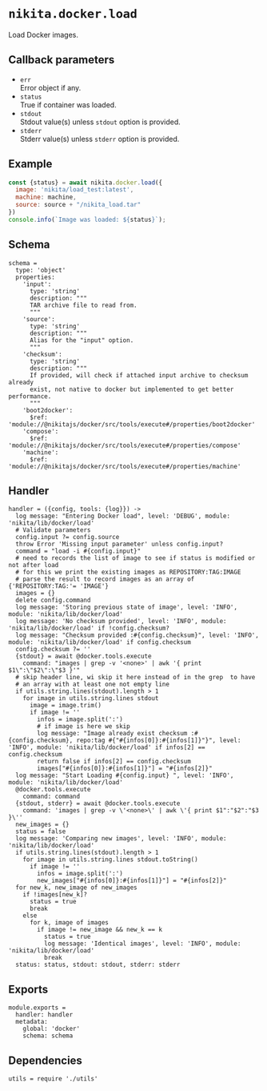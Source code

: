 
# `nikita.docker.load`

Load Docker images.

## Callback parameters

* `err`   
  Error object if any.
* `status`   
  True if container was loaded.
* `stdout`   
  Stdout value(s) unless `stdout` option is provided.
* `stderr`   
  Stderr value(s) unless `stderr` option is provided.

## Example

```js
const {status} = await nikita.docker.load({
  image: 'nikita/load_test:latest',
  machine: machine,
  source: source + "/nikita_load.tar"
})
console.info(`Image was loaded: ${status}`);
```

## Schema

    schema =
      type: 'object'
      properties:
        'input':
          type: 'string'
          description: """
          TAR archive file to read from.
          """
        'source':
          type: 'string'
          description: """
          Alias for the "input" option.
          """
        'checksum':
          type: 'string'
          description: """
          If provided, will check if attached input archive to checksum already
          exist, not native to docker but implemented to get better performance.
          """
        'boot2docker':
          $ref: 'module://@nikitajs/docker/src/tools/execute#/properties/boot2docker'
        'compose':
          $ref: 'module://@nikitajs/docker/src/tools/execute#/properties/compose'
        'machine':
          $ref: 'module://@nikitajs/docker/src/tools/execute#/properties/machine'

## Handler

    handler = ({config, tools: {log}}) ->
      log message: "Entering Docker load", level: 'DEBUG', module: 'nikita/lib/docker/load'
      # Validate parameters
      config.input ?= config.source
      throw Error 'Missing input parameter' unless config.input?
      command = "load -i #{config.input}"
      # need to records the list of image to see if status is modified or not after load
      # for this we print the existing images as REPOSITORY:TAG:IMAGE
      # parse the result to record images as an array of   {'REPOSITORY:TAG:'= 'IMAGE'}
      images = {}
      delete config.command
      log message: 'Storing previous state of image', level: 'INFO', module: 'nikita/lib/docker/load'
      log message: 'No checksum provided', level: 'INFO', module: 'nikita/lib/docker/load' if !config.checksum?
      log message: "Checksum provided :#{config.checksum}", level: 'INFO', module: 'nikita/lib/docker/load' if config.checksum
      config.checksum ?= ''
      {stdout} = await @docker.tools.execute
        command: "images | grep -v '<none>' | awk '{ print $1\":\"$2\":\"$3 }'"
      # skip header line, wi skip it here instead of in the grep  to have
      # an array with at least one not empty line
      if utils.string.lines(stdout).length > 1
        for image in utils.string.lines stdout
          image = image.trim()
          if image != ''
            infos = image.split(':')
            # if image is here we skip
            log message: "Image already exist checksum :#{config.checksum}, repo:tag #{"#{infos[0]}:#{infos[1]}"}", level: 'INFO', module: 'nikita/lib/docker/load' if infos[2] == config.checksum
            return false if infos[2] == config.checksum
            images["#{infos[0]}:#{infos[1]}"] = "#{infos[2]}"
      log message: "Start Loading #{config.input} ", level: 'INFO', module: 'nikita/lib/docker/load'
      @docker.tools.execute
        command: command
      {stdout, stderr} = await @docker.tools.execute
        command: 'images | grep -v \'<none>\' | awk \'{ print $1":"$2":"$3 }\''
      new_images = {}
      status = false
      log message: 'Comparing new images', level: 'INFO', module: 'nikita/lib/docker/load'
      if utils.string.lines(stdout).length > 1
        for image in utils.string.lines stdout.toString()
          if image != ''
            infos = image.split(':')
            new_images["#{infos[0]}:#{infos[1]}"] = "#{infos[2]}"
      for new_k, new_image of new_images
        if !images[new_k]?
          status = true
          break
        else
          for k, image of images
            if image != new_image && new_k == k
              status = true
              log message: 'Identical images', level: 'INFO', module: 'nikita/lib/docker/load'
              break
      status: status, stdout: stdout, stderr: stderr
          
## Exports

    module.exports =
      handler: handler
      metadata:
        global: 'docker'
        schema: schema

## Dependencies

    utils = require './utils'
